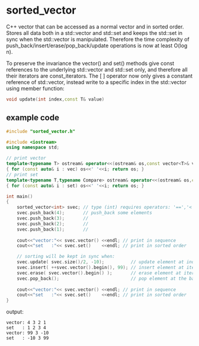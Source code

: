 # sorted_vector
C++ vector that can be accessed as a normal vector and in sorted
order. Stores all data both in a std::vector and std::set and keeps
the std::set in sync when the std::vector is manipulated. Therefore
the time complexity of push_back/insert/erase/pop_back/update
operations is now at least O(log n).

To preserve the invariance the vector() and set() methods give const
references to the underlying std::vector and std::set only, and
therefore all their iterators are const_iterators. The [ ] operator
now only gives a constant reference of std::vector, instead write to a
specific index in the std::vector using member function:

```c++
void update(int index,const T& value)
```

## example code
```c++
#include "sorted_vector.h"

#include <iostream>
using namespace std;

// print vector
template<typename T> ostream& operator<<(ostream& os,const vector<T>& vec)
{ for (const auto& i : vec) os<<' '<<i; return os; }
// print set
template<typename T,typename Compare> ostream& operator<<(ostream& os,const set<T,Compare>& set)
{ for (const auto& i : set) os<<' '<<i; return os; }

int main()
{
    sorted_vector<int> svec; // type (int) requires operators: '==','<'
    svec.push_back(4);       // push_back some elements
    svec.push_back(3);       //
    svec.push_back(2);       //
    svec.push_back(1);       //
    
    cout<<"vector:"<< svec.vector() <<endl; // print in sequence
    cout<<"set   :"<< svec.set()    <<endl; // print in sorted order

    // sorting will be kept in sync when:
    svec.update( svec.size()/2, -10);          // update element at index
    svec.insert( ++svec.vector().begin(), 99); // insert element at iterator
    svec.erase( svec.vector().begin() );       // erase element at iterator
    svec.pop_back();                           // pop element at the back
    
    cout<<"vector:"<< svec.vector() <<endl; // print in sequence
    cout<<"set   :"<< svec.set()    <<endl; // print in sorted order
}
```

output: 
```
vector: 4 3 2 1 
set   : 1 2 3 4 
vector: 99 3 -10
set   : -10 3 99
```
